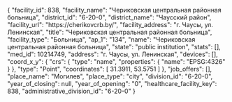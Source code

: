 {
    "facility_id": 838,
    "facility_name": "Чериковская центральная районная больница",
    "district_id": "6-20-0",
    "district_name": "Чаусский район",
    "facility_url": "https:\/\/cherikovcrb.by\/",
    "facility_address": "г. Чаусы, ул. Ленинская",
    "title": "Чериковская центральная районная больница",
    "facility_type": "Больница",
    "ap_1": "134",
    "name": "Чериковская центральная районная больница",
    "state": "public institution",
    "stats": [],
    "med_id": 10214749,
    "address": "г. Чаусы, ул. Ленинская",
    "devices": [],
    "coord_x_y": {
        "crs": {
            "type": "name",
            "properties": {
                "name": "EPSG:4326"
            }
        },
        "type": "Point",
        "coordinates": [
            31.3911,
            53.5751
        ]
    },
    "job_offers": [],
    "place_name": "Могилев",
    "place_type": "city",
    "division_id": "6-20-0",
    "year_of_closing": null,
    "year_of_opening": "0",
    "healthcare_facility_key": 838,
    "administrative_division_id": "6-20-0"
}